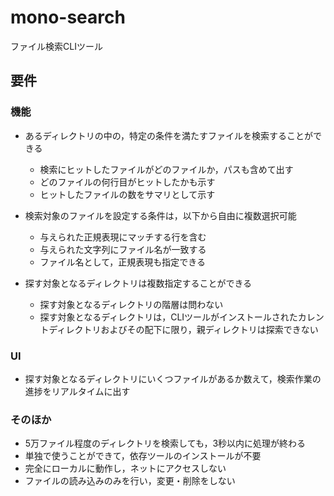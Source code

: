 # mono-search

ファイル検索CLIツール

## 要件

### 機能

* あるディレクトリの中の，特定の条件を満たすファイルを検索することができる
  * 検索にヒットしたファイルがどのファイルか，パスも含めて出す
  * どのファイルの何行目がヒットしたかも示す
  * ヒットしたファイルの数をサマリとして示す

* 検索対象のファイルを設定する条件は，以下から自由に複数選択可能
  * 与えられた正規表現にマッチする行を含む
  * 与えられた文字列にファイル名が一致する
  * ファイル名として，正規表現も指定できる

* 探す対象となるディレクトリは複数指定することができる
  * 探す対象となるディレクトリの階層は問わない
  * 探す対象となるディレクトリは，CLIツールがインストールされたカレントディレクトリおよびその配下に限り，親ディレクトリは探索できない

### UI

* 探す対象となるディレクトリにいくつファイルがあるか数えて，検索作業の進捗をリアルタイムに出す

### そのほか

* 5万ファイル程度のディレクトリを検索しても，3秒以内に処理が終わる
* 単独で使うことができて，依存ツールのインストールが不要
* 完全にローカルに動作し，ネットにアクセスしない
* ファイルの読み込みのみを行い，変更・削除をしない